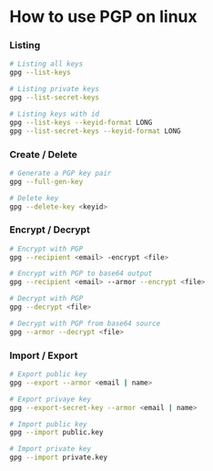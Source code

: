 # How to use PGP on linux

### Listing
```bash
# Listing all keys
gpg --list-keys

# Listing private keys
gpg --list-secret-keys

# Listing keys with id
gpg --list-keys --keyid-format LONG
gpg --list-secret-keys --keyid-format LONG

```

### Create / Delete
```bash
# Generate a PGP key pair
gpg --full-gen-key

# Delete key
gpg --delete-key <keyid>
```

### Encrypt / Decrypt

```bash
# Encrypt with PGP
gpg --recipient <email> -encrypt <file>

# Encrypt with PGP to base64 output
gpg --recipient <email> --armor --encrypt <file>

# Decrypt with PGP
gpg --decrypt <file>

# Decrypt with PGP from base64 source
gpg --armor --decrypt <file>
```

### Import / Export
```bash
# Export public key
gpg --export --armor <email | name>

# Export privaye key
gpg --export-secret-key --armor <email | name>

# Import public key
gpg --import public.key

# Import private key
gpg --import private.key

```
